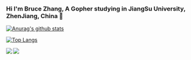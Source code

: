 ### Hi I'm Bruce Zhang, A Gopher studying in JiangSu University, ZhenJiang, China 👋

<!--
**BruceSniper/BruceSniper** is a ✨ _special_ ✨ repository because its `README.md` (this file) appears on your GitHub profile.

Here are some ideas to get you started:

- 🔭 I’m currently working on ...
- 🌱 I’m currently learning ...
- 👯 I’m looking to collaborate on ...
- 🤔 I’m looking for help with ...
- 💬 Ask me about ...
- 📫 How to reach me: ...
- 😄 Pronouns: ...
- ⚡ Fun fact: ...
-->

[![Anurag's github stats](https://github-readme-stats.vercel.app/api?username=brucesniper&show_icons=true)](https://github.com/anuraghazra/github-readme-stats)

[![Top Langs](https://github-readme-stats.vercel.app/api/top-langs/?username=brucesniper&layout=compact)](https://github.com/anuraghazra/github-readme-stats)

<a href="github.com/BruceSniper/Gin-Blog">
  <img align="left" src="https://github-readme-stats.vercel.app/api/pin/?username=brucesniper&repo=Gin-Blog" />
</a>
<a href="https://github.com/BruceSniper/Go-in-Action">
  <img align="left" src="https://github-readme-stats.vercel.app/api/pin/?username=brucesniper&repo=Go-in-Action" />
</a>
